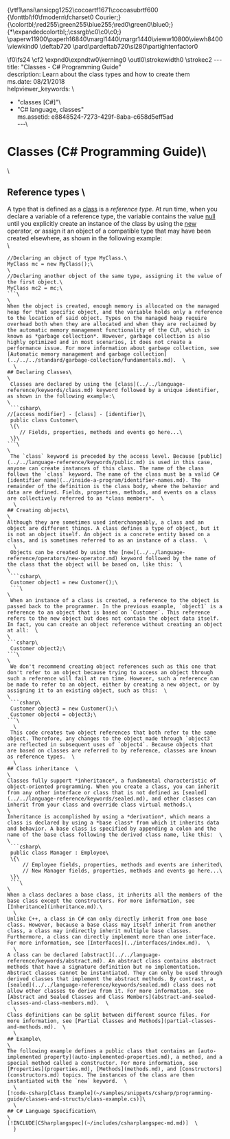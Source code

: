 {\rtf1\ansi\ansicpg1252\cocoartf1671\cocoasubrtf600
{\fonttbl\f0\fmodern\fcharset0 Courier;}
{\colortbl;\red255\green255\blue255;\red0\green0\blue0;}
{\*\expandedcolortbl;;\cssrgb\c0\c0\c0;}
\paperw11900\paperh16840\margl1440\margr1440\vieww10800\viewh8400\viewkind0
\deftab720
\pard\pardeftab720\sl280\partightenfactor0

\f0\fs24 \cf2 \expnd0\expndtw0\kerning0
\outl0\strokewidth0 \strokec2 ---\
title: "Classes - C# Programming Guide"\
description: Learn about the class types and how to create them\
ms.date: 08/21/2018\
helpviewer_keywords: \
  - "classes [C#]"\
  - "C# language, classes"\
ms.assetid: e8848524-7273-429f-8aba-c658d5eff5ad\
---\
# Classes (C# Programming Guide)\
\
## Reference types  \
A type that is defined as a [class](../../language-reference/keywords/class.md) is a *reference type*. At run time, when you declare a variable of a reference type, the variable contains the value [null](../../language-reference/keywords/null.md) until you explicitly create an instance of the class by using the [new](../../language-reference/operators/new-operator.md) operator, or assign it an object of a compatible type that may have been created elsewhere, as shown in the following example:\
\
```csharp\
//Declaring an object of type MyClass.\
MyClass mc = new MyClass();\
\
//Declaring another object of the same type, assigning it the value of the first object.\
MyClass mc2 = mc;\
```\
\
When the object is created, enough memory is allocated on the managed heap for that specific object, and the variable holds only a reference to the location of said object. Types on the managed heap require overhead both when they are allocated and when they are reclaimed by the automatic memory management functionality of the CLR, which is known as *garbage collection*. However, garbage collection is also highly optimized and in most scenarios, it does not create a performance issue. For more information about garbage collection, see [Automatic memory management and garbage collection](../../../standard/garbage-collection/fundamentals.md).  \
  \
## Declaring Classes\
\
 Classes are declared by using the [class](../../language-reference/keywords/class.md) keyword followed by a unique identifier, as shown in the following example:\
\
 ```csharp\
//[access modifier] - [class] - [identifier]\
 public class Customer\
 \{\
    // Fields, properties, methods and events go here...\
 \}\
```\
\
 The `class` keyword is preceded by the access level. Because [public](../../language-reference/keywords/public.md) is used in this case, anyone can create instances of this class. The name of the class follows the `class` keyword. The name of the class must be a valid C# [identifier name](../inside-a-program/identifier-names.md). The remainder of the definition is the class body, where the behavior and data are defined. Fields, properties, methods, and events on a class are collectively referred to as *class members*.  \
  \
## Creating objects\
\
Although they are sometimes used interchangeably, a class and an object are different things. A class defines a type of object, but it is not an object itself. An object is a concrete entity based on a class, and is sometimes referred to as an instance of a class.  \
  \
 Objects can be created by using the [new](../../language-reference/operators/new-operator.md) keyword followed by the name of the class that the object will be based on, like this:  \
\
 ```csharp\
 Customer object1 = new Customer();\
 ```\
\
 When an instance of a class is created, a reference to the object is passed back to the programmer. In the previous example, `object1` is a reference to an object that is based on `Customer`. This reference refers to the new object but does not contain the object data itself. In fact, you can create an object reference without creating an object at all:  \
\
```csharp\
 Customer object2;\
```\
\
 We don't recommend creating object references such as this one that don't refer to an object because trying to access an object through such a reference will fail at run time. However, such a reference can be made to refer to an object, either by creating a new object, or by assigning it to an existing object, such as this:  \
\
 ```csharp\
 Customer object3 = new Customer();\
 Customer object4 = object3;\
```\
  \
 This code creates two object references that both refer to the same object. Therefore, any changes to the object made through `object3` are reflected in subsequent uses of `object4`. Because objects that are based on classes are referred to by reference, classes are known as reference types.  \
  \
## Class inheritance  \
\
Classes fully support *inheritance*, a fundamental characteristic of object-oriented programming. When you create a class, you can inherit from any other interface or class that is not defined as [sealed](../../language-reference/keywords/sealed.md), and other classes can inherit from your class and override class virtual methods.\
\
Inheritance is accomplished by using a *derivation*, which means a class is declared by using a *base class* from which it inherits data and behavior. A base class is specified by appending a colon and the name of the base class following the derived class name, like this:  \
\
 ```csharp\
 public class Manager : Employee\
 \{\
     // Employee fields, properties, methods and events are inherited\
     // New Manager fields, properties, methods and events go here...\
 \}\
 ```\
\
When a class declares a base class, it inherits all the members of the base class except the constructors. For more information, see [Inheritance](inheritance.md).\
  \
Unlike C++, a class in C# can only directly inherit from one base class. However, because a base class may itself inherit from another class, a class may indirectly inherit multiple base classes. Furthermore, a class can directly implement more than one interface. For more information, see [Interfaces](../interfaces/index.md).  \
  \
A class can be declared [abstract](../../language-reference/keywords/abstract.md). An abstract class contains abstract methods that have a signature definition but no implementation. Abstract classes cannot be instantiated. They can only be used through derived classes that implement the abstract methods. By contrast, a [sealed](../../language-reference/keywords/sealed.md) class does not allow other classes to derive from it. For more information, see [Abstract and Sealed Classes and Class Members](abstract-and-sealed-classes-and-class-members.md).  \
  \
Class definitions can be split between different source files. For more information, see [Partial Classes and Methods](partial-classes-and-methods.md).  \
  \
## Example\
\
The following example defines a public class that contains an [auto-implemented property](auto-implemented-properties.md), a method, and a special method called a constructor. For more information, see [Properties](properties.md), [Methods](methods.md), and [Constructors](constructors.md) topics. The instances of the class are then instantiated with the `new` keyword.  \
  \
[!code-csharp[Class Example](~/samples/snippets/csharp/programming-guide/classes-and-structs/class-example.cs)]\
  \
## C# Language Specification\
\
[!INCLUDE[CSharplangspec](~/includes/csharplangspec-md.md)]  \
  }